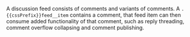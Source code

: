 A discussion feed consists of comments and variants of comments. A `.{{cssPrefix}}feed__item` contains a comment, that feed item can then consume added functionality of that comment, such as reply threading, comment overflow collapsing and comment publishing.

